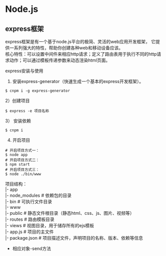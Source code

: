# Node.js

## express框架 
express框架是有一个基于node.js平台的极简、灵活的web应用开发框架， 它提供一系列强大的特性，帮助你创建各种web和移动设备应该。<br/>
核心特性：可以设置中间件来相应http请求；定义了路由表用于执行不同的http请求动作；可以通过模板传递参数来动态渲染html页面。

express安装与使用<br/>
  1) 安装express-generator（快速生成一个基本的express开发框架）。<br/>
```base
$ cnpm i -g express-generator 
 ```
  2）创建项目 
```base
$ express -e 项目名称
```
  3） 安装依赖
```base
$ cnpm i
```
  4)  开启项目
```base
# 开启项目方式一：
$ node app 
# 开启项目方式二：
$ npm start
# 开启项目方式三：
$ node ./bin/www
```

项目结构：<br/>
|- app <br/>
   |- node_modules   # 依赖包的目录  <br/>
   |- bin   # 可执行文件目录  <br/>
     |- www <br/>
   |- public   # 静态文件根目录（静态html、css、js、图片、视频等）   <br/>
   |- routes   # 路由模板目录  <br/>
   |- views    # 视图目录，用于储存所有的ejs模板  <br/>
   |- app.js   # 项目的主文件   <br/>
   |- package.json  # 项目描述文件，声明项目的名称、版本、依赖等信息  <br/>


*  相应对象-send方法

